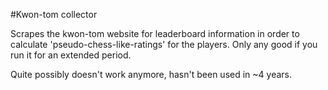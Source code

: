 #Kwon-tom collector

Scrapes the kwon-tom website for leaderboard information in order to calculate 'pseudo-chess-like-ratings'
for the players.  Only any good if you run it for an extended period.

Quite possibly doesn't work anymore, hasn't been used in ~4 years.